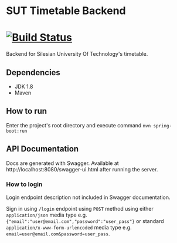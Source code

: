 SUT Timetable Backend
===
[![Build Status](https://travis-ci.org/BetterSUTTimetable/timetable-backend.svg?branch=master)](https://travis-ci.org/BetterSUTTimetable/timetable-backend)
===
Backend for Silesian University Of Technology's timetable. 

Dependencies
---
* JDK 1.8
* Maven

How to run
---
Enter the project's root directory and execute command
`mvn spring-boot:run`

API Documentation
---
Docs are generated with Swagger. Available at http://localhost:8080/swagger-ui.html 
after running the server.

### How to login
Login endpoint description not included in Swagger documentation. 

Sign in using `/login` endpoint using `POST`
method using either `application/json` media type e.g. `{"email":"user@email.com","password":"user_pass"}`
or standard `application/x-www-form-urlencoded` media type e.g. `email=user@email.com&password=user_pass`.
